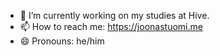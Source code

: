 - 🔭 I’m currently working on my studies at Hive.
- 📫 How to reach me: https://joonastuomi.me
- 😄 Pronouns: he/him


